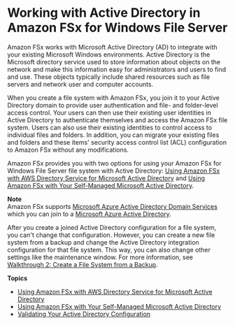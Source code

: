 # Working with Active Directory in Amazon FSx for Windows File Server<a name="aws-ad-integration-fsxW"></a>

Amazon FSx works with Microsoft Active Directory \(AD\) to integrate with your existing Microsoft Windows environments\. Active Directory is the Microsoft directory service used to store information about objects on the network and make this information easy for administrators and users to find and use\. These objects typically include shared resources such as file servers and network user and computer accounts\. 

When you create a file system with Amazon FSx, you join it to your Active Directory domain to provide user authentication and file\- and folder\-level access control\. Your users can then use their existing user identities in Active Directory to authenticate themselves and access the Amazon FSx file system\. Users can also use their existing identities to control access to individual files and folders\. In addition, you can migrate your existing files and folders and these items' security access control list \(ACL\) configuration to Amazon FSx without any modifications\. 

Amazon FSx provides you with two options for using your Amazon FSx for Windows File Server file system with Active Directory: [Using Amazon FSx with AWS Directory Service for Microsoft Active Directory](fsx-aws-managed-ad.md) and [Using Amazon FSx with Your Self\-Managed Microsoft Active Directory](self-managed-AD.md)\. 

**Note**  
Amazon FSx supports [Microsoft Azure Active Directory Domain Services](https://docs.microsoft.com/en-us/azure/active-directory-domain-services/overview) which you can join to a [Microsoft Azure Active Directory](https://docs.microsoft.com/en-us/azure/active-directory/fundamentals/active-directory-whatis)\.

After you create a joined Active Directory configuration for a file system, you can't change that configuration\. However, you can create a new file system from a backup and change the Active Directory integration configuration for that file system\. This way, you can also change other settings like the maintenance window\. For more information, see [Walkthrough 2: Create a File System from a Backup](walkthrough02-create-from-backup.md)\. 

**Topics**
+ [Using Amazon FSx with AWS Directory Service for Microsoft Active Directory](fsx-aws-managed-ad.md)
+ [Using Amazon FSx with Your Self\-Managed Microsoft Active Directory](self-managed-AD.md)
+ [Validating Your Active Directory Configuration](validate-ad-config.md)